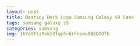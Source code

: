 ```yaml
---
layout: post
title: Destiny Dark Logo Samsung Galaxy S9 Case
tags: samsung galaxy s9
categories: samsung
img: 1kYatFtzRxk50fqpSu6rFnsou0QSQDOTb
---
```

